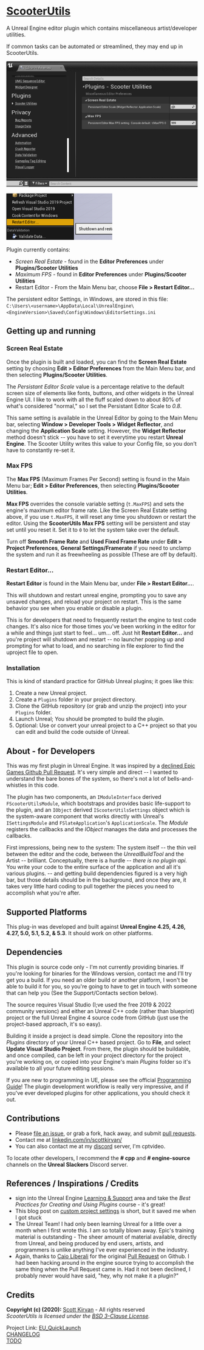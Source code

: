 [ScooterUtils](https://github.com/ScottKirvan/ScooterUtils)
==================

 A Unreal Engine editor plugin which contains miscellaneous
 artist/developer utilities.

If common tasks can be automated or streamlined, they may end up in ScooterUtils.

![](Docs/Images/prefs.png)

![](Docs/Images/restart.png)

Plugin currently contains:
- *Screen Real Estate* - found in the
**Editor Preferences** under **Plugins/Scooter Utilities**
- *Maximum FPS* - found in **Editor Preferences**
under **Plugins/Scooter Utilities**
- Restart Editor - From the Main Menu bar, choose 
  **File > Restart Editor...**
  
The persistent editor Settings, in Windows, are stored in this file:  
```C:\Users\<username>\AppData\Local\UnrealEngine\<EngineVersion>\Saved\Config\Windows\EditorSettings.ini```

## Getting up and running

### Screen Real Estate 
Once the plugin is built and loaded, you can find the **Screen Real Estate**
setting by choosing **Edit > Editor Preferences** from the Main Menu bar, and
then selecting **Plugins/Scooter Utilities**.

The *Persistant Editor Scale* value is a percentage relative to the default 
screen size of elements like fonts, buttons, and other widgets in the Unreal 
Engine UI.  I like to work with all the fluff scaled down to about 80% of 
what's considered "normal," so I set the Persistant Editor Scale to *0.8*.

This same setting is available in the Unreal Editor by going to
the Main Menu bar, selecting **Window > Developer Tools > Widget Reflector**,
and changing the **Application Scale** setting.  However, the **Widget Reflector**
method doesn't stick -- you have to set it everytime you restart **Unreal
Engine**.  The Scooter Utility writes this value to your Config
file, so you don't have to constantly re-set it.

### Max FPS
The **Max FPS** (Maximum Frames Per Second)
setting is found in the Main Menu bar; **Edit > Editor Preferences**, 
then selecting **Plugins/Scooter Utilities**.

**Max FPS** overrides the console variable setting (```t.MaxFPS```) and sets
the engine's maximum editor frame rate.  Like the Screen Real Estate setting
above, if you use ```t.MaxFPS```, it will reset any time you shutdown or restart 
the editor.  Using the **ScooterUtils Max FPS** setting will be persistent and 
stay set until you reset it.  Set it to ```0``` to let the system take over the 
default.

Turn off **Smooth Frame Rate** and **Used Fixed Frame Rate** under
**Edit > Project Preferences**, **General Settings/Framerate** if you need to 
unclamp the system and run it as freewheeling as possible (These
are off by default).

### Restart Editor...
**Restart Editor** is found in the Main Menu bar, under
  **File > Restart Editor...**.

This will shutdown and restart unreal engine, prompting you to save any unsaved changes, and reload 
your project on restart.  This is the same behavior you see when you enable or disable a plugin.

This is for developers that need to frequently restart the engine to test code changes.  It's also 
nice for those times you've been working in the editor for a while and things just start to feel... um...
off.  Just hit **Restart Editor...** and you're project will shutdown and restart -- no launcher popping up and prompting 
for what to load, and no searching in file explorer to find the uproject file to open.


### Installation

This is kind of standard practice for GitHub Unreal plugins; it goes
like this:

1. Create a new Unreal project.
1. Create a ```Plugins``` folder in your project directory.
1. Clone the GitHub repository (or grab and unzip the project) into your
```Plugins``` folder.
1. Launch Unreal; You should be prompted to build the plugin.
2. Optional:  Use or convert your unreal project to a C++ project so
that you can edit and build the code outside of Unreal.



## About - for Developers

This was my first plugin in Unreal Engine.
It was inspired by a [declined Epic Games Github Pull
Request](https://github.com/EpicGames/UnrealEngine/pull/7436).  It's very
simple and direct -- I wanted to understand the bare bones of the system,
so there's not a lot of bells-and-whistles in this code.

The plugin has two components, an ``IModuleInterface`` derived
``FScooterUtilsModule``, which bootstraps and provides basic life-support
to the plugin, and an ``IObject`` derived ``IScooterUtilsSettings``
object which is the system-aware component that works directly
with Unreal's ``ISettingsModule`` and ``FSlateApplication``'s
``ApplicationScale``.  The *Module* registers the callbacks and the
*IObject* manages the data and processes the callbacks.

First impressions, being new to the system:  The system itself -- the
thin veil between the editor and the code, between the *UnrealBuildTool*
and the Artist -- brilliant.  Conceptually, there is a hurdle --
*there is no plugin api.*  You write your code to the entire surface
of the application and all it's various plugins.  -- and getting build
dependencies figured is a very high bar, but those details should be in
the background, and once they are, it takes very little hard coding to
pull together the pieces you need to accomplish what you're after.

## Supported Platforms

This plug-in was developed and built against **Unreal Engine 4.25, 4.26, 4.27, 5.0, 5.1, 5.2, & 5.3**. It
should work on other
platforms.

## Dependencies

This plugin is source code only - I'm not currently providing binaries.
If you're looking for binaries for the Windows version, contact me
and I'll try get you a build.  If you need an older build or another
platform, I won't be able to build it for you, so you're going to have to get in touch with someone that can
help you (See the Support/Contacts section below).

The source requires Visual Studio (I;ve used the free 2019 & 2022 community versionc)
and either an Unreal C++ code (rather than blueprint) project or the full
Unreal Engine 4 source code from GitHub (just use the project-based
approach, it's so easy). 

Building it inside a project is dead simple.  Clone the repository
into the *Plugins* directory of your Unreal C++ based project. Go to
**File**, and select **Update Visual Studio Project**.  From there,
the plugin should be buildable, and once compiled, can be left in your
project directory for the project you're working on, or copied into
your Engine's main *Plugins* folder so it's available to all your future
editing sessions.  

If you are new to programming in UE,
please see the official [Programming
Guide](https://docs.unrealengine.com/en-US/Programming/Plugins/index.html)!
The plugin development workflow is really very impressive, and if you've
ever developed plugins for other applications, you should check it out.  

## Contributions

- Please [file an
issue](https://github.com/ScottKirvan/UE4-ScooterUtils/issues),
or grab a fork, hack away, and submit [pull
requests](https://github.com/ScottKirvan/UE4-ScooterUtils/pulls?q=is%3Aopen+is%3Apr).
- Contact me at
[linkedin.com/in/scottkirvan/](https://www.linkedin.com/in/scottkirvan/)
- You can also contact me at my [discord](https://discord.gg/TSKHvVFYxB)
server, I'm cptvideo.

To locate other developers, I recommend the **# cpp** and **#
engine-source** channels on the **Unreal Slackers** Discord server.

## References / Inspirations / Credits

- sign into the Unreal Engine [Learning &
Support](https://www.unrealengine.com/en-US/learn) area and take the
*Best Practices for Creating and Using Plugins* course - it's great!
- This blog post on [custom project
settings](http://www.mov-eax-rgb.net/blog/custom-settings-object/)
is short, but it saved me when I got stuck
- The Unreal Team!  I had only been learning Unreal for a little
over a month when I first wrote this.  I am so totally blown away.
Epic's training material is outstanding - The sheer amount of material
available, directly from Unreal, and being produced by end users, artists,
and programmers is unlike anything I've ever experienced in the industry.
- Again, thanks to [Caio Liberali](https://github.com/caioliberali) for
the original [Pull Request](https://github.com/EpicGames/UnrealEngine/p)
on Github.  I had been hacking around in the engine source trying to
accomplish the same thing when the Pull Request came in.  Had it not
been declined, I probably never would have said, "hey, why not make it
a plugin?"

## Credits

**Copyright (c) (2020):** [Scott Kirvan](https://github.com/ScottKirvan)  - All rights reserved   
*ScooterUtils is licensed under the [BSD 3-Clause License](LICENSE.md).*  

Project Link:  [EU_QuickLaunch](https://github.com/ScottKirvan/EU_QuickLaunch)  
[CHANGELOG](CHANGELOG.md)  
[TODO](TODO.md)


